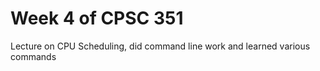 # Week 4 of CPSC 351

Lecture on CPU Scheduling, did command line work and learned various commands
